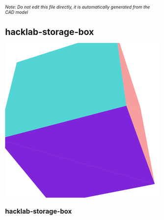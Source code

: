 ###### Note: Do not edit this file directly, it is automatically generated from the CAD model

# hacklab-storage-box

![](/project.svg)

## hacklab-storage-box


